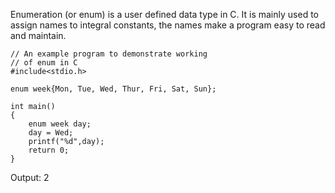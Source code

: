 Enumeration (or enum) is a user defined data type in C. It is mainly used to assign names to integral constants, the names make a program easy to read and maintain.

```
// An example program to demonstrate working
// of enum in C
#include<stdio.h>
 
enum week{Mon, Tue, Wed, Thur, Fri, Sat, Sun};
 
int main()
{
    enum week day;
    day = Wed;
    printf("%d",day);
    return 0;
}
```

Output: 
2
